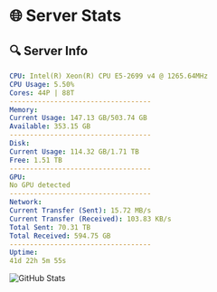# 🌐 Server Stats
## 🔍 Server Info
```yaml
CPU: Intel(R) Xeon(R) CPU E5-2699 v4 @ 1265.64MHz
CPU Usage: 5.50%
Cores: 44P | 88T
-----------------------------------
Memory:
Current Usage: 147.13 GB/503.74 GB
Available: 353.15 GB
-----------------------------------
Disk:
Current Usage: 114.32 GB/1.71 TB
Free: 1.51 TB
-----------------------------------
GPU:
No GPU detected
-----------------------------------
Network:
Current Transfer (Sent): 15.72 MB/s
Current Transfer (Received): 103.83 KB/s
Total Sent: 70.31 TB
Total Received: 594.75 GB
-----------------------------------
Uptime:
41d 22h 5m 55s
```
![GitHub Stats](https://img.shields.io/badge/Updated-2025-04-18_19:28:44-blue)